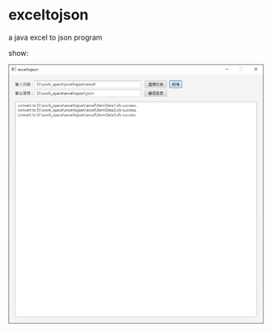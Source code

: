 # exceltojson
a java excel to json program

show:

![image](https://github.com/pcion123/exceltojson/blob/develop/readme/exceltojson.jpg)